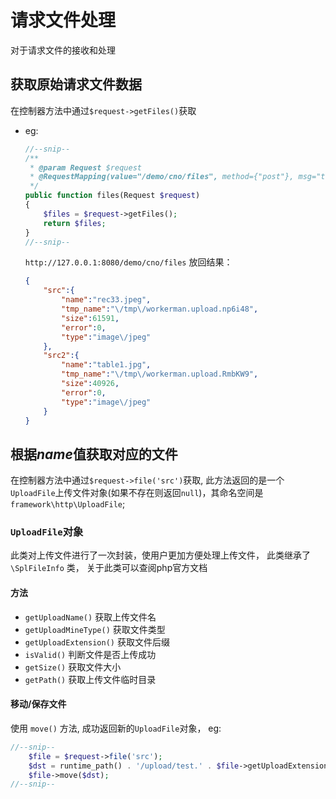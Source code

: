 # 请求文件处理

对于请求文件的接收和处理

## 获取原始请求文件数据

在控制器方法中通过`$request->getFiles()`获取

- eg:

    ```php
    //--snip--
    /**
     * @param Request $request
     * @RequestMapping(value="/demo/cno/files", method={"post"}, msg="test")
     */
    public function files(Request $request)
    {
        $files = $request->getFiles();
        return $files;
    }
    //--snip--
    ```

    `http://127.0.0.1:8080/demo/cno/files` 放回结果：

    ```json
    {
        "src":{
            "name":"rec33.jpeg",
            "tmp_name":"\/tmp\/workerman.upload.np6i48",
            "size":61591,
            "error":0,
            "type":"image\/jpeg"
        },
        "src2":{
            "name":"table1.jpg",
            "tmp_name":"\/tmp\/workerman.upload.RmbKW9",
            "size":40926,
            "error":0,
            "type":"image\/jpeg"
        }
    }
    ```

## 根据*name*值获取对应的文件

在控制器方法中通过`$request->file('src')`获取, 此方法返回的是一个`UploadFile`上传文件对象(如果不存在则返回`null`)，其命名空间是`framework\http\UploadFile`;

### `UploadFile`对象

此类对上传文件进行了一次封装，使用户更加方便处理上传文件， 此类继承了 `\SplFileInfo` 类， 关于此类可以查阅php官方文档

#### 方法

- `getUploadName()` 获取上传文件名
- `getUploadMineType()` 获取文件类型
- `getUploadExtension()` 获取文件后缀
- `isValid()` 判断文件是否上传成功
- `getSize()` 获取文件大小
- `getPath()` 获取上传文件临时目录

#### 移动/保存文件

使用 `move()` 方法, 成功返回新的`UploadFile`对象， eg:

```php
//--snip--
    $file = $request->file('src');
    $dst = runtime_path() . '/upload/test.' . $file->getUploadExtension();
    $file->move($dst);
//--snip--
```
